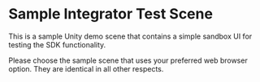 # Sample Integrator Test Scene

This is a sample Unity demo scene that contains a simple sandbox UI for testing the SDK functionality.

Please choose the sample scene that uses your preferred web browser option. They are identical in all other respects.
